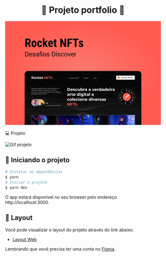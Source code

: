 <h1 align="center"> 🤖 Projeto portfolio 🤖</h1>

![capa do projeto](/.github/capa.png)

💻 Projeto

![Gif projeto](/.github/exemple.gif)

## 🚀 Iniciando o projeto

```bash
# Instalar as dependências
$ yarn
# Iniciar o projeto
$ yarn dev
```

O app estará disponível no seu browser pelo endereço http://localhost:3000.

## 🔖 Layout

Você pode visualizar o layout do projeto através do link abaixo:

- [Layout Web](https://www.figma.com/file/VDRCPVEywzdweh8BGnu0M5/Rocket-NFTs/duplicate)

Lembrando que você precisa ter uma conta no [Figma](http://figma.com/).
